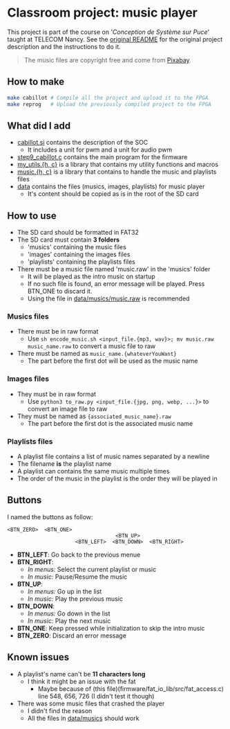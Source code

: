 # Classroom project: music player

This project is part of the course on '*Conception de Système sur Puce*' taught at TELECOM Nancy.
See the [original README](README_Original.md) for the original project description and the instructions to do it.

> The music files are copyright free and come from [Pixabay](https://pixabay.com/music).

## How to make
```sh
make cabillot # Compile all the project and upload it to the FPGA
make reprog   # Upload the previously compiled project to the FPGA
```

## What did I add

- [cabillot.si](cabillot.si) contains the description of the SOC
  - It includes a unit for pwm and a unit for audio pwm
- [step9_cabillot.c](firmware/step9_cabillot.c) contains the main program for the firmware
- [my_utils.{h, c}](firmware/my_utils.h) is a library that contains my utility functions and macros
- [music.{h, c}](firmware/music.h) is a library that contains to handle the music and playlists files
- [data](data) contains the files (musics, images, playlists) for music player
  - It's content should be copied as is in the root of the SD card

## How to use

- The SD card should be formatted in FAT32
- The SD card must contain **3 folders**
  - 'musics' containing the music files
  - 'images' containing the images files
  - 'playlists' containing the playlists files
- There must be a music file named 'music.raw' in the 'musics' folder
  - It will be played as the intro music on startup
  - If no such file is found, an error message will be played. Press BTN_ONE to discard it.
  - Using the file in [data/musics/music.raw](data/musics/music.raw) is recommended
### Musics files
- There must be in raw format
  - Use `sh encode_music.sh <input_file.{mp3, wav}>; mv music.raw music_name.raw` to convert a music file to raw
- There must be named as `music_name.{whateverYouWant}`
  - The part before the first dot will be used as the music name
### Images files
- They must be in raw format
  - Use `python3 to_raw.py <input_file.{jpg, png, webp, ...}>` to convert an image file to raw
- They must be named as `{associated_music_name}.raw`
  - The part before the first dot is the associated music name

### Playlists files
- A playlist file contains a list of music names separated by a newline
- The filename **is** the playlist name
- A playlist can contains the same music multiple times
- The order of the music in the playlist is the order they will be played in

## Buttons
I named the buttons as follow:
```plaintext
<BTN_ZERO>  <BTN_ONE>
                                   <BTN_UP>
                      <BTN_LEFT>  <BTN_DOWN>  <BTN_RIGHT>
```
- **BTN_LEFT**: Go back to the previous menue
- **BTN_RIGHT**:
  - *In menus:* Select the current playlist or music
  - *In music:* Pause/Resume the music
- **BTN_UP**:
  - *In menus:* Go up in the list
  - *In music:* Play the previous music
- **BTN_DOWN**:
  - *In menus:* Go down in the list
  - *In music:* Play the next music
- **BTN_ONE**: Keep pressed while initialization to skip the intro music
- **BTN_ZERO**: Discard an error message

## Known issues
- A playlist's name can't be **11 characters long**
  - I think it might be an issue with the fat
    - Maybe because of (this file)(firmware/fat_io_lib/src/fat_access.c) line 548, 656, 726 (I didn't test it though)
- There was some music files that crashed the player
  - I didn't find the reason
  - All the files in [data/musics](data/musics) should work
